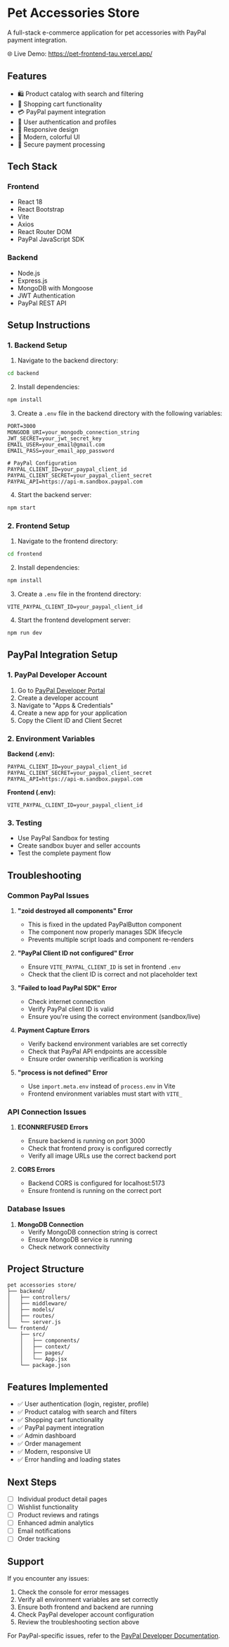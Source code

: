 # Pet Accessories Store

A full-stack e-commerce application for pet accessories with PayPal payment integration.

🌐 Live Demo: https://pet-frontend-tau.vercel.app/

## Features

- 🛍️ Product catalog with search and filtering
- 🛒 Shopping cart functionality
- 💳 PayPal payment integration
- 👤 User authentication and profiles
- 📱 Responsive design
- 🎨 Modern, colorful UI
- 🔐 Secure payment processing

## Tech Stack

### Frontend
- React 18
- React Bootstrap
- Vite
- Axios
- React Router DOM
- PayPal JavaScript SDK

### Backend
- Node.js
- Express.js
- MongoDB with Mongoose
- JWT Authentication
- PayPal REST API

## Setup Instructions

### 1. Backend Setup

1. Navigate to the backend directory:
```bash
cd backend
```

2. Install dependencies:
```bash
npm install
```

3. Create a `.env` file in the backend directory with the following variables:
```env
PORT=3000
MONGODB_URI=your_mongodb_connection_string
JWT_SECRET=your_jwt_secret_key
EMAIL_USER=your_email@gmail.com
EMAIL_PASS=your_email_app_password

# PayPal Configuration
PAYPAL_CLIENT_ID=your_paypal_client_id
PAYPAL_CLIENT_SECRET=your_paypal_client_secret
PAYPAL_API=https://api-m.sandbox.paypal.com
```

4. Start the backend server:
```bash
npm start
```

### 2. Frontend Setup

1. Navigate to the frontend directory:
```bash
cd frontend
```

2. Install dependencies:
```bash
npm install
```

3. Create a `.env` file in the frontend directory:
```env
VITE_PAYPAL_CLIENT_ID=your_paypal_client_id
```

4. Start the frontend development server:
```bash
npm run dev
```

## PayPal Integration Setup

### 1. PayPal Developer Account

1. Go to [PayPal Developer Portal](https://developer.paypal.com/)
2. Create a developer account
3. Navigate to "Apps & Credentials"
4. Create a new app for your application
5. Copy the Client ID and Client Secret

### 2. Environment Variables

**Backend (.env):**
```env
PAYPAL_CLIENT_ID=your_paypal_client_id
PAYPAL_CLIENT_SECRET=your_paypal_client_secret
PAYPAL_API=https://api-m.sandbox.paypal.com
```

**Frontend (.env):**
```env
VITE_PAYPAL_CLIENT_ID=your_paypal_client_id
```

### 3. Testing

- Use PayPal Sandbox for testing
- Create sandbox buyer and seller accounts
- Test the complete payment flow

## Troubleshooting

### Common PayPal Issues

1. **"zoid destroyed all components" Error**
   - This is fixed in the updated PayPalButton component
   - The component now properly manages SDK lifecycle
   - Prevents multiple script loads and component re-renders

2. **"PayPal Client ID not configured" Error**
   - Ensure `VITE_PAYPAL_CLIENT_ID` is set in frontend `.env`
   - Check that the client ID is correct and not placeholder text

3. **"Failed to load PayPal SDK" Error**
   - Check internet connection
   - Verify PayPal client ID is valid
   - Ensure you're using the correct environment (sandbox/live)

4. **Payment Capture Errors**
   - Verify backend environment variables are set correctly
   - Check that PayPal API endpoints are accessible
   - Ensure order ownership verification is working

5. **"process is not defined" Error**
   - Use `import.meta.env` instead of `process.env` in Vite
   - Frontend environment variables must start with `VITE_`

### API Connection Issues

1. **ECONNREFUSED Errors**
   - Ensure backend is running on port 3000
   - Check that frontend proxy is configured correctly
   - Verify all image URLs use the correct backend port

2. **CORS Errors**
   - Backend CORS is configured for localhost:5173
   - Ensure frontend is running on the correct port

### Database Issues

1. **MongoDB Connection**
   - Verify MongoDB connection string is correct
   - Ensure MongoDB service is running
   - Check network connectivity

## Project Structure

```
pet accessories store/
├── backend/
│   ├── controllers/
│   ├── middleware/
│   ├── models/
│   ├── routes/
│   └── server.js
└── frontend/
    ├── src/
    │   ├── components/
    │   ├── context/
    │   ├── pages/
    │   └── App.jsx
    └── package.json
```

## Features Implemented

- ✅ User authentication (login, register, profile)
- ✅ Product catalog with search and filters
- ✅ Shopping cart functionality
- ✅ PayPal payment integration
- ✅ Admin dashboard
- ✅ Order management
- ✅ Modern, responsive UI
- ✅ Error handling and loading states

## Next Steps

- [ ] Individual product detail pages
- [ ] Wishlist functionality
- [ ] Product reviews and ratings
- [ ] Enhanced admin analytics
- [ ] Email notifications
- [ ] Order tracking

## Support

If you encounter any issues:

1. Check the console for error messages
2. Verify all environment variables are set correctly
3. Ensure both frontend and backend are running
4. Check PayPal developer account configuration
5. Review the troubleshooting section above

For PayPal-specific issues, refer to the [PayPal Developer Documentation](https://developer.paypal.com/docs/). 
